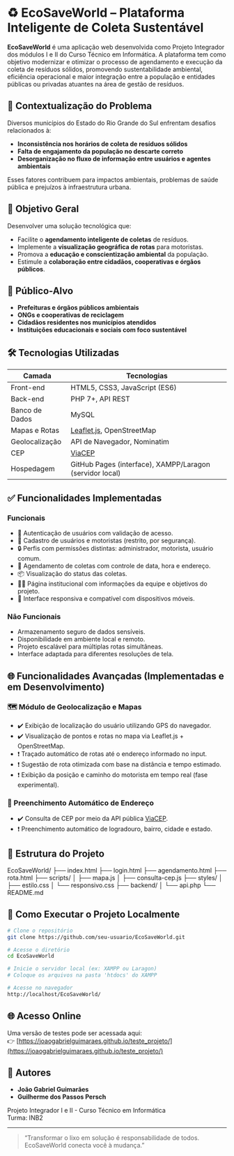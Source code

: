 # ♻️ EcoSaveWorld – Plataforma Inteligente de Coleta Sustentável

**EcoSaveWorld** é uma aplicação web desenvolvida como Projeto Integrador dos módulos I e II do Curso Técnico em Informática. A plataforma tem como objetivo modernizar e otimizar o processo de agendamento e execução da coleta de resíduos sólidos, promovendo sustentabilidade ambiental, eficiência operacional e maior integração entre a população e entidades públicas ou privadas atuantes na área de gestão de resíduos.

## 🧩 Contextualização do Problema

Diversos municípios do Estado do Rio Grande do Sul enfrentam desafios relacionados à:

- **Inconsistência nos horários de coleta de resíduos sólidos**
- **Falta de engajamento da população no descarte correto**
- **Desorganização no fluxo de informação entre usuários e agentes ambientais**

Esses fatores contribuem para impactos ambientais, problemas de saúde pública e prejuízos à infraestrutura urbana.

## 🎯 Objetivo Geral

Desenvolver uma solução tecnológica que:

- Facilite o **agendamento inteligente de coletas** de resíduos.
- Implemente a **visualização geográfica de rotas** para motoristas.
- Promova a **educação e conscientização ambiental** da população.
- Estimule a **colaboração entre cidadãos, cooperativas e órgãos públicos**.

## 👥 Público-Alvo

- **Prefeituras e órgãos públicos ambientais**
- **ONGs e cooperativas de reciclagem**
- **Cidadãos residentes nos municípios atendidos**
- **Instituições educacionais e sociais com foco sustentável**

## 🛠️ Tecnologias Utilizadas

| Camada         | Tecnologias                                                |
|----------------|------------------------------------------------------------|
| Front-end      | HTML5, CSS3, JavaScript (ES6)                              |
| Back-end       | PHP 7+, API REST                                           |
| Banco de Dados | MySQL                                                      |
| Mapas e Rotas  | [Leaflet.js](https://leafletjs.com), OpenStreetMap         |
| Geolocalização | API de Navegador, Nominatim                                |
| CEP            | [ViaCEP](https://viacep.com.br)                            |
| Hospedagem     | GitHub Pages (interface), XAMPP/Laragon (servidor local)   |

## ✅ Funcionalidades Implementadas

### Funcionais

- 🔐 Autenticação de usuários com validação de acesso.
- 👥 Cadastro de usuários e motoristas (restrito, por segurança).
- 🔒 Perfis com permissões distintas: administrador, motorista, usuário comum.
- 📅 Agendamento de coletas com controle de data, hora e endereço.
- 📦 Visualização do status das coletas.
- 🧑‍💼 Página institucional com informações da equipe e objetivos do projeto.
- 📱 Interface responsiva e compatível com dispositivos móveis.

### Não Funcionais

- Armazenamento seguro de dados sensíveis.
- Disponibilidade em ambiente local e remoto.
- Projeto escalável para múltiplas rotas simultâneas.
- Interface adaptada para diferentes resoluções de tela.

## 🌐 Funcionalidades Avançadas (Implementadas e em Desenvolvimento)

### 🗺️ Módulo de Geolocalização e Mapas

- ✔️ Exibição de localização do usuário utilizando GPS do navegador.
- ✔️ Visualização de pontos e rotas no mapa via Leaflet.js + OpenStreetMap.
- ❗ Traçado automático de rotas até o endereço informado no input.
- ❗ Sugestão de rota otimizada com base na distância e tempo estimado.
- ❗ Exibição da posição e caminho do motorista em tempo real (fase experimental).

### 🧭 Preenchimento Automático de Endereço

- ✔️ Consulta de CEP por meio da API pública [ViaCEP](https://viacep.com.br).
- ❗ Preenchimento automático de logradouro, bairro, cidade e estado.

## 📂 Estrutura do Projeto

EcoSaveWorld/
├── index.html
├── login.html
├── agendamento.html
├── rota.html
├── scripts/
│   ├── mapa.js
│   ├── consulta-cep.js
├── styles/
│   ├── estilo.css
│   └── responsivo.css
├── backend/
│   └── api.php
└── README.md

## 📂 Como Executar o Projeto Localmente

```bash
# Clone o repositório
git clone https://github.com/seu-usuario/EcoSaveWorld.git

# Acesse o diretório
cd EcoSaveWorld

# Inicie o servidor local (ex: XAMPP ou Laragon)
# Coloque os arquivos na pasta 'htdocs' do XAMPP

# Acesse no navegador
http://localhost/EcoSaveWorld/
```

## 🌐 Acesso Online

Uma versão de testes pode ser acessada aqui:  
👉 [https://joaogabrielguimaraes.github.io/teste_projeto/](https://joaogabrielguimaraes.github.io/teste_projeto/)

## 📄 Autores

- **João Gabriel Guimarães**
- **Guilherme dos Passos Persch**

Projeto Integrador I e II - Curso Técnico em Informática  
Turma: INB2  

---

> “Transformar o lixo em solução é responsabilidade de todos. EcoSaveWorld conecta você à mudança.”
